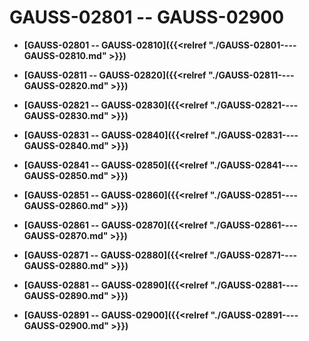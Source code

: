 # GAUSS-02801 -- GAUSS-02900<a name="ZH-CN_TOPIC_0302073214"></a>

-   **[GAUSS-02801 -- GAUSS-02810]({{<relref "./GAUSS-02801----GAUSS-02810.md" >}})**

-   **[GAUSS-02811 -- GAUSS-02820]({{<relref "./GAUSS-02811----GAUSS-02820.md" >}})**

-   **[GAUSS-02821 -- GAUSS-02830]({{<relref "./GAUSS-02821----GAUSS-02830.md" >}})**

-   **[GAUSS-02831 -- GAUSS-02840]({{<relref "./GAUSS-02831----GAUSS-02840.md" >}})**

-   **[GAUSS-02841 -- GAUSS-02850]({{<relref "./GAUSS-02841----GAUSS-02850.md" >}})**

-   **[GAUSS-02851 -- GAUSS-02860]({{<relref "./GAUSS-02851----GAUSS-02860.md" >}})**

-   **[GAUSS-02861 -- GAUSS-02870]({{<relref "./GAUSS-02861----GAUSS-02870.md" >}})**

-   **[GAUSS-02871 -- GAUSS-02880]({{<relref "./GAUSS-02871----GAUSS-02880.md" >}})**

-   **[GAUSS-02881 -- GAUSS-02890]({{<relref "./GAUSS-02881----GAUSS-02890.md" >}})**

-   **[GAUSS-02891 -- GAUSS-02900]({{<relref "./GAUSS-02891----GAUSS-02900.md" >}})**
